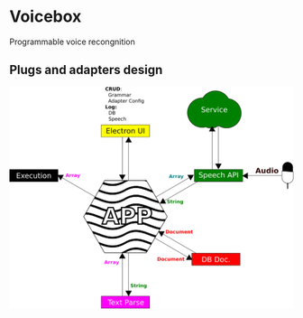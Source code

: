 # Voicebox

Programmable voice recongnition

## Plugs and adapters design
![Design Image](./voice-box-plugs-adapters.png)
